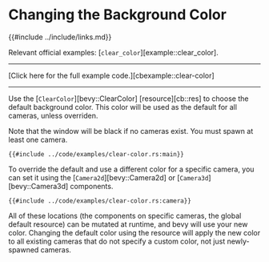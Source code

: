 # Changing the Background Color

{{#include ../include/links.md}}

Relevant official examples:
[`clear_color`][example::clear_color].

---

[Click here for the full example code.][cbexample::clear-color]

---

Use the [`ClearColor`][bevy::ClearColor] [resource][cb::res] to choose the
default background color. This color will be used as the default for all
cameras, unless overriden.

Note that the window will be black if no cameras exist. You must spawn at
least one camera.

```rust,no_run,noplayground
{{#include ../code/examples/clear-color.rs:main}}
```

To override the default and use a different color for a specific
camera, you can set it using the [`Camera2d`][bevy::Camera2d] or
[`Camera3d`][bevy::Camera3d] components.

```rust,no_run,noplayground
{{#include ../code/examples/clear-color.rs:camera}}
```

All of these locations (the components on specific cameras, the global
default resource) can be mutated at runtime, and bevy will use your new color.
Changing the default color using the resource will apply the new color to all
existing cameras that do not specify a custom color, not just newly-spawned
cameras.
